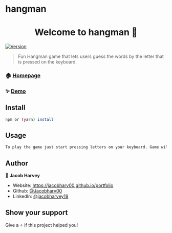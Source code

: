 # hangman
<h1 align="center">Welcome to hangman 👋</h1>
<p>
  <a href="https://www.npmjs.com/package/hangman" target="_blank">
    <img alt="Version" src="https://img.shields.io/npm/v/hangman.svg">
  </a>
</p>

> Fun Hangman game that lets users guess the words by the letter that is pressed on the keyboard. 

### 🏠 [Homepage](https://harvey-hangman.netlify.app)

### ✨ [Demo](https://harvey-hangman.netlify.app)

## Install

```sh
npm or (yarn) install
```

## Usage

```sh
To play the game just start pressing letters on your keyboard. Game will tell you how many guesses you have left. Guesses will not be taken away if you guess the same letter. Once you are out of guesses it will tell you what the word was or it will congratulate you. To start a new game just click the reset button. Enjoy!
```

## Author

👤 **Jacob Harvey**

* Website: https://jacobharv00.github.io/portfolio
* Github: [@Jacobharv00](https://github.com/Jacobharv00)
* LinkedIn: [@jacobharvey19](https://linkedin.com/in/jacobharvey19)

## Show your support

Give a ⭐️ if this project helped you!
